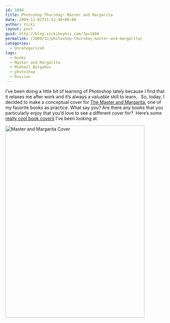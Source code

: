 ```yaml
---
id: 1804
title: Photoshop Thursday! Master and Margarita
date: 2009-12-02T21:52:40+00:00
author: Vicki
layout: post
guid: http://blog.vickiboykis.com/?p=1804
permalink: /2009/12/photoshop-thursday-master-and-margarita/
categories:
  - Uncategorized
tags:
  - books
  - Master and Margarita
  - Mikhail Bulgakov
  - photoshop
  - Russian
---
```

I&#8217;ve been doing a little bit of learning of Photoshop lately because I find that it relaxes me after work and it&#8217;s always a valuable skill to learn.   So, today, I decided to make a conceptual cover for [The Master and Margarita](http://en.wikipedia.org/wiki/The_Master_and_Margarita), one of my favorite books as practice. What say you? Are there any books that you particularly enjoy that you&#8217;d love to see a different cover for?  Here&#8217;s some [really cool book covers](http://www.smashingmagazine.com/2008/04/14/excellent-book-covers-and-paperbacks/) I&#8217;ve been looking at.

[<img class="aligncenter size-full wp-image-1824" title="Master and Margarita Cover" src="http://blog.vickiboykis.com/wp-content/uploads/2009/12/Master-and-Margarita-Cover1.jpg" alt="Master and Margarita Cover" width="436" height="600" />](http://blog.vickiboykis.com/wp-content/uploads/2009/12/Master-and-Margarita-Cover1.jpg)
